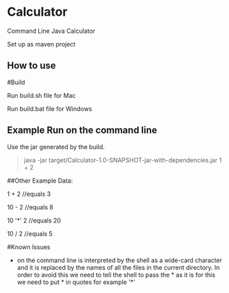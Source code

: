 # Calculator
Command Line Java Calculator

Set up as maven project 

## How to use

#Build

Run build.sh file for Mac

Run build.bat file for Windows


## Example Run on the command line
Use the jar generated by the build.

>java -jar target/Calculator-1.0-SNAPSHOT-jar-with-dependencies.jar 1 + 2 

##Other Example Data:

1 + 2             //equals 3

10 - 2            //equals 8

10 '*' 2          //equals 20

10 / 2            //equals 5 

#Known Issues

* on the command line is interpreted by the shell as a wide-card character and it is replaced by the names of all the files in the current directory.
In order to avoid this we need to tell the shell to pass the * as it is for this we need to put * in quotes for example '*'     